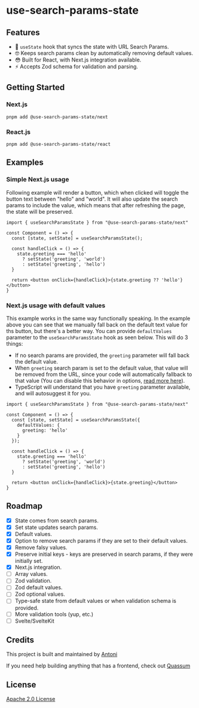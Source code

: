 # use-search-params-state

## Features

- 🚀 `useState` hook that syncs the state with URL Search Params.
- 🤓 Keeps search params clean by automatically removing default values.
- 😳 Built for React, with Next.js integration available.
- ⚡️ Accepts Zod schema for validation and parsing.

## Getting Started

### Next.js

`pnpm add @use-search-params-state/next`

### React.js

`pnpm add @use-search-params-state/react`

## Examples

### Simple Next.js usage

Following example will render a button, which when clicked will toggle the button text between "hello" and "world". It will also update the search params to include the value, which means that after refreshing the page, the state will be preserved.

```tsx
import { useSearchParamsState } from "@use-search-params-state/next"

const Component = () => {
  const [state, setState] = useSearchParamsState();

  const handleClick = () => {
    state.greeting === 'hello'
      ? setState('greeting', 'world')
      : setState('greeting', 'hello')
  }

  return <button onClick={handleClick}>{state.greeting ?? 'hello'}</button>
}
```

### Next.js usage with default values

This example works in the same way functionally speaking. In the example above you can see that we manually fall back on the default text value for ths button, but there's a better way. You can provide `defaultValues` parameter to the `useSearchParamsState` hook as seen below. This will do 3 things:

- If no search params are provided, the `greeting` parameter will fall back the default value.
- When `greeting` search param is set to the default value, that value will be removed from the URL, since your code will automatically fallback to that value (You can disable this behavior in options, [read more here](/#todo)).
- TypeScript will understand that you have `greeting` parameter available, and will autosuggest it for you.

```tsx
import { useSearchParamsState } from "@use-search-params-state/next"

const Component = () => {
  const [state, setState] = useSearchParamsState({
    defaultValues: {
      greeting: 'hello'
    }
  });

  const handleClick = () => {
    state.greeting === 'hello'
      ? setState('greeting', 'world')
      : setState('greeting', 'hello')
  }

  return <button onClick={handleClick}>{state.greeting}</button>
}
```

## Roadmap

- [x] State comes from search params.
- [x] Set state updates search params.
- [x] Default values.
- [x] Option to remove search params if they are set to their default values.
- [x] Remove falsy values.
- [x] Preserve initial keys - keys are preserved in search params, if they were initially set.
- [x] Next.js integration.
- [ ] Array values.
- [ ] Zod validation.
- [ ] Zod default values.
- [ ] Zod optional values.
- [ ] Type-safe state from default values or when validation schema is provided.
- [ ] More validation tools (yup, etc.)
- [ ] Svelte/SvelteKit

## Credits

This project is built and maintained by [Antoni](https://github.com/bring-shrubbery)

If you need help building anything that has a frontend, check out [Quassum](https://quassum.com)

## License

[Apache 2.0 License](./LICENSE)
